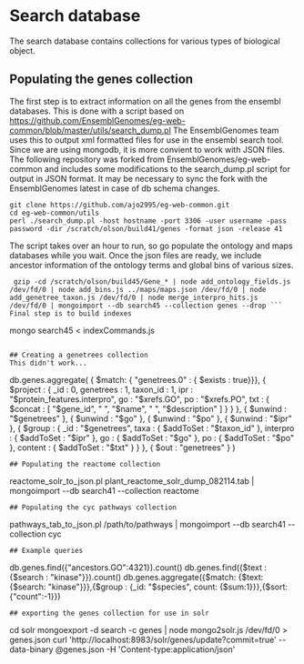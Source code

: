 # Search database
The search database contains collections for various types of biological object. 
## Populating the genes collection
The first step is to extract information on all the genes from the ensembl databases.
This is done with a script based on
https://github.com/EnsemblGenomes/eg-web-common/blob/master/utils/search_dump.pl 
The EnsemblGenomes team uses this to output xml formatted files for use in the ensembl
search tool. Since we are using mongodb, it is more convient to work with JSON files.
The following repository was forked from EnsemblGenomes/eg-web-common and includes
some modifications to the search_dump.pl script for output in JSON format. It may
be necessary to sync the fork with the EnsemblGenomes latest in case of db schema
changes.
```
git clone https://github.com/ajo2995/eg-web-common.git
cd eg-web-common/utils
perl ./search_dump.pl -host hostname -port 3306 -user username -pass password -dir /scratch/olson/build41/genes -format json -release 41 
```
The script takes over an hour to run, so go populate the ontology and maps databases while you wait.
Once the json files are ready, we include ancestor information of the ontology terms and global bins of various sizes.
```
 gzip -cd /scratch/olson/build45/Gene_* | node add_ontology_fields.js /dev/fd/0 | node add_bins.js ../maps/maps.json /dev/fd/0 | node add_genetree_taxon.js /dev/fd/0 | node merge_interpro_hits.js /dev/fd/0 | mongoimport --db search45 --collection genes --drop ```
Final step is to build indexes
```
mongo search45 < indexCommands.js
```

## Creating a genetrees collection
This didn't work...
```
db.genes.aggregate(
  { $match: { "genetrees.0" : { $exists : true}}},
  { $project :
    {
      _id : 0, genetrees : 1, taxon_id : 1, ipr : "$protein_features.interpro", go : "$xrefs.GO", po : "$xrefs.PO",
      txt : { $concat : [ "$gene_id", " ", "$name", " ", "$description" ] }
    }
  },
  { $unwind : "$genetrees" },
  { $unwind : "$go" },
  { $unwind : "$po" },
  { $unwind : "$ipr" },
  { $group :
    {
      _id : "$genetrees", taxa : { $addToSet : "$taxon_id" },
      interpro : { $addToSet : "$ipr" }, go : { $addToSet : "$go" },
      po : { $addToSet : "$po" }, content : { $addToSet : "$txt" }
    }
  },
  { $out : "genetrees" }
)
```
## Populating the reactome collection
```
reactome_solr_to_json.pl plant_reactome_solr_dump_082114.tab | mongoimport --db search41 --collection reactome
```
## Populating the cyc pathways collection
```
pathways_tab_to_json.pl /path/to/pathways | mongoimport --db search41 --collection cyc
```
## Example queries
```
db.genes.find({"ancestors.GO":4321}).count()
db.genes.find({$text : {$search : "kinase"}}).count()
db.genes.aggregate({$match: {$text: {$search: "kinase"}}},{$group : {_id: "$species", count: {$sum:1}}},{$sort: {"count":-1}})
```
## exporting the genes collection for use in solr
```
cd solr
mongoexport -d search -c genes | node mongo2solr.js /dev/fd/0 > genes.json
curl 'http://localhost:8983/solr/genes/update?commit=true' --data-binary @genes.json -H 'Content-type:application/json'
```